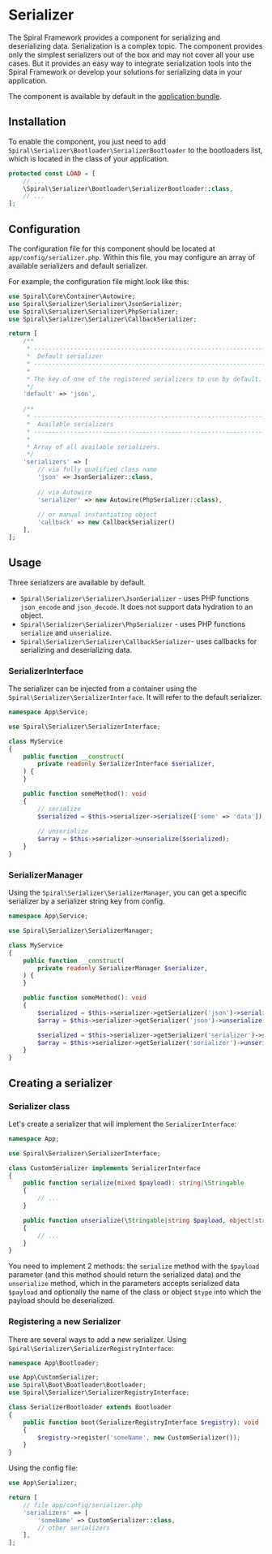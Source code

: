 # Serializer

The Spiral Framework provides a component for serializing and deserializing data. Serialization is a complex topic. The
component provides only the simplest serializers out of the box and may not cover all your use cases. But it provides an
easy way to integrate serialization tools into the Spiral Framework or develop your solutions for serializing data in
your application.

The component is available by default in the [application bundle](https://github.com/spiral/app).

## Installation

To enable the component, you just need to add `Spiral\Serializer\Bootloader\SerializerBootloader` to the bootloaders
list, which is located in the class of your application.

```php
protected const LOAD = [
    // ...
    \Spiral\Serializer\Bootloader\SerializerBootloader::class,
    // ...
];
```

## Configuration

The configuration file for this component should be located at `app/config/serializer.php`. Within this file, you may 
configure an array of available serializers and default serializer.

For example, the configuration file might look like this:

```php
use Spiral\Core\Container\Autowire;
use Spiral\Serializer\Serializer\JsonSerializer;
use Spiral\Serializer\Serializer\PhpSerializer; 
use Spiral\Serializer\Serializer\CallbackSerializer;

return [
    /**
     * -------------------------------------------------------------------------
     *  Default serializer
     * -------------------------------------------------------------------------
     * 
     * The key of one of the registered serializers to use by default.
     */
    'default' => 'json',
    
    /**
     * -------------------------------------------------------------------------
     *  Available serializers
     * -------------------------------------------------------------------------
     * 
     * Array of all available serializers.  
     */
    'serializers' => [
        // via fully qualified class name
        'json' => JsonSerializer::class,
        
        // via Autowire 
        'serializer' => new Autowire(PhpSerializer::class),
        
        // or manual instantiating object
        'callback' => new CallbackSerializer()
    ],
];
```

## Usage

Three serializers are available by default.

- `Spiral\Serializer\Serializer\JsonSerializer` - uses PHP functions `json_encode` and `json_decode`.
  It does not support data hydration to an object.
- `Spiral\Serializer\Serializer\PhpSerializer` - uses PHP functions `serialize` and `unserialize`.
- `Spiral\Serializer\Serializer\CallbackSerializer`- uses callbacks for serializing and deserializing data.

### SerializerInterface

The serializer can be injected from a container using the `Spiral\Serializer\SerializerInterface`. It will refer to the
default serializer.

```php
namespace App\Service;

use Spiral\Serializer\SerializerInterface;

class MyService
{
    public function __construct(
        private readonly SerializerInterface $serializer,
    ) {
    }

    public function someMethod(): void
    {
        // serialize
        $serialized = $this->serializer->serialize(['some' => 'data']);
        
        // unserialize
        $array = $this->serializer->unserialize($serialized);
    }
}
```

### SerializerManager

Using the `Spiral\Serializer\SerializerManager`, you can get a specific serializer by a serializer string key from config.

```php
namespace App\Service;

use Spiral\Serializer\SerializerManager;

class MyService
{
    public function __construct(
        private readonly SerializerManager $serializer,
    ) {
    }

    public function someMethod(): void
    {
        $serialized = $this->serializer->getSerializer('json')->serialize(['some' => 'data']);
        $array = $this->serializer->getSerializer('json')->unserialize($serialized);

        $serialized = $this->serializer->getSerializer('serializer')->serialize(['some' => 'data']);
        $array = $this->serializer->getSerializer('serializer')->unserialize($serialized);
    }
}
```

## Creating a serializer

### Serializer class

Let's create a serializer that will implement the `SerializerInterface`:

```php
namespace App;

use Spiral\Serializer\SerializerInterface;

class CustomSerializer implements SerializerInterface
{
    public function serialize(mixed $payload): string|\Stringable
    {
        // ...
    }

    public function unserialize(\Stringable|string $payload, object|string|null $type = null): mixed
    {
        // ...
    }
}
```

You need to implement 2 methods: the `serialize` method with the `$payload` parameter (and this method should return
the serialized data) and the `unserialize` method, which in the parameters accepts serialized data `$payload`
and optionally the name of the class or object `$type` into which the payload should be deserialized.

### Registering a new Serializer

There are several ways to add a new serializer. Using `Spiral\Serializer\SerializerRegistryInterface`:

```php
namespace App\Bootloader;

use App\CustomSerializer;
use Spiral\Boot\Bootloader\Bootloader;
use Spiral\Serializer\SerializerRegistryInterface;

class SerializerBootloader extends Bootloader
{
    public function boot(SerializerRegistryInterface $registry): void
    {
        $registry->register('someName', new CustomSerializer());
    }
}
```

Using the config file:

```php
use App\Serializer;

return [
    // file app/config/serializer.php
    'serializers' => [
        'someName' => CustomSerializer::class,
        // other serializers
    ],
];
```
